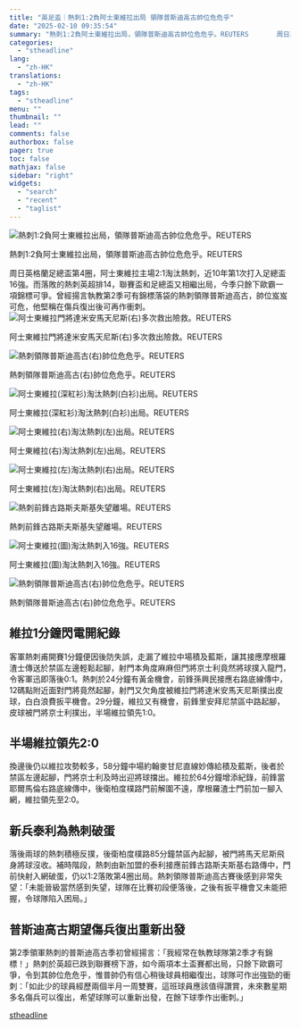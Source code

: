 ```yaml
---
title: "英足盃｜熱刺1:2負阿士東維拉出局 領隊普斯迪高古帥位危危乎"
date: "2025-02-10 09:35:54"
summary: "熱刺1:2負阿士東維拉出局，領隊普斯迪高古帥位危危乎。REUTERS       周日英格蘭..."
categories:
  - "stheadline"
lang:
  - "zh-HK"
translations:
  - "zh-HK"
tags:
  - "stheadline"
menu: ""
thumbnail: ""
lead: ""
comments: false
authorbox: false
pager: true
toc: false
mathjax: false
sidebar: "right"
widgets:
  - "search"
  - "recent"
  - "taglist"
---
```


![熱刺1:2負阿士東維拉出局，領隊普斯迪高古帥位危危乎。REUTERS](https://image.stheadline.com/f/680p0/0x0/100/none/dd2f326c72a941f5ab560a7ffa75e20a/stheadline/inewsmedia/20250210/_2025021009295944109.jpg)

熱刺1:2負阿士東維拉出局，領隊普斯迪高古帥位危危乎。REUTERS




周日英格蘭足總盃第4圈，阿士東維拉主場2:1淘汰熱刺，近10年第1次打入足總盃16強。而落敗的熱刺英超排14，聯賽盃和足總盃又相繼出局，今季只餘下歐霸一項錦標可爭。曾經揚言執教第2季可有錦標落袋的熱刺領隊普斯迪高古，帥位岌岌可危，他堅稱在傷兵復出後可再作衝刺。
 ![阿士東維拉門將達米安馬天尼斯(右)多次救出險救。REUTERS](https://image.hkhl.hk/f/1024p0/0x0/100/none/880d3abb4a8dced16bb46f7e87f880c3/2025-02/2025-02-09T193420Z_1938508131_UP1EL291ID6TT_RTRMADP_3_SOCCER-ENGLAND-AVL-TOT-REPORT.JPG)


阿士東維拉門將達米安馬天尼斯(右)多次救出險救。REUTERS



 ![熱刺領隊普斯迪高古(右)帥位危危乎。REUTERS](https://image.hkhl.hk/f/1024p0/0x0/100/none/7ed3be5584c40b94640e98981d905c5e/2025-02/2025-02-09T193729Z_1434429286_UP1EL291IIFU2_RTRMADP_3_SOCCER-ENGLAND-AVL-TOT-REPORT.JPG)


熱刺領隊普斯迪高古(右)帥位危危乎。REUTERS



 ![阿士東維拉(深紅衫)淘汰熱刺(白衫)出局。REUTERS](https://image.hkhl.hk/f/1024p0/0x0/100/none/cd69eb7462bfb9b25bde7588b83a3d73/2025-02/2025-02-09T192811Z_125315959_UP1EL291I2XTF_RTRMADP_3_SOCCER-ENGLAND-AVL-TOT-REPORT.JPG)


阿士東維拉(深紅衫)淘汰熱刺(白衫)出局。REUTERS



 ![阿士東維拉(右)淘汰熱刺(左)出局。REUTERS](https://image.hkhl.hk/f/1024p0/0x0/100/none/34bb6592c0615f84e46061e1fd7de703/2025-02/2025-02-09T190809Z_1753367347_UP1EL291H5JT1_RTRMADP_3_SOCCER-ENGLAND-AVL-TOT-REPORT.JPG)


阿士東維拉(右)淘汰熱刺(左)出局。REUTERS



 ![阿士東維拉(左)淘汰熱刺(右)出局。REUTERS](https://image.hkhl.hk/f/1024p0/0x0/100/none/75174b187edcde78cc9a0b1dff1f39f7/2025-02/2025-02-09T192442Z_1607694551_UP1EL291HX4TA_RTRMADP_3_SOCCER-ENGLAND-AVL-TOT-REPORT.JPG)


阿士東維拉(左)淘汰熱刺(右)出局。REUTERS



 ![熱刺前鋒古路斯夫斯基失望離場。REUTERS](https://image.hkhl.hk/f/1024p0/0x0/100/none/71f51e37127d6a801c70cb184a48dd41/2025-02/2025-02-09T194046Z_1966208575_UP1EL291INWU8_RTRMADP_3_SOCCER-ENGLAND-AVL-TOT-REPORT.JPG)


熱刺前鋒古路斯夫斯基失望離場。REUTERS



 ![阿士東維拉(圖)淘汰熱刺入16強。REUTERS](https://image.hkhl.hk/f/1024p0/0x0/100/none/d9129c983e1578336bf3a33333c4eb55/2025-02/2025-02-09T200856Z_638047446_UP1EL291GSQSO_RTRMADP_3_SOCCER-ENGLAND-AVL-TOT-REPORT.JPG)


阿士東維拉(圖)淘汰熱刺入16強。REUTERS



 ![熱刺領隊普斯迪高古(右)帥位危危乎。REUTERS](https://image.hkhl.hk/f/1024p0/0x0/100/none/660402741361e353cca3ddf436940e1c/2025-02/2025-02-09T200853Z_1198381516_UP1EL291HTYT7_RTRMADP_3_SOCCER-ENGLAND-AVL-TOT-REPORT.JPG)


熱刺領隊普斯迪高古(右)帥位危危乎。REUTERS




維拉1分鐘閃電開紀錄
----------

客軍熱刺甫開賽1分鐘便因後防失誤，走漏了維拉中場積及藍斯，讓其接應摩根羅渣士傳送於禁區左邊輕鬆起腳，射門本角度麻麻但門將京士利竟然將球撲入龍門，令客軍迅即落後0:1。熱刺於24分鐘有黃金機會，前鋒孫興民接應右路底線傳中，12碼點附近面對門將竟然起腳，射門又欠角度被維拉門將達米安馬天尼斯撲出皮球，白白浪費扳平機會。29分鐘，維拉又有機會，前鋒里安拜尼禁區中路起腳，皮球被門將京士利撲出，半場維拉領先1:0。

半場維拉領先2:0
---------

換邊後仍以維拉攻勢較多，58分鐘中場約翰麥甘尼直線妙傳給積及藍斯，後者於禁區左邊起腳，門將京士利及時出迎將球擋出。維拉於64分鐘增添紀錄，前鋒當耶爾馬倫右路底線傳中，後衛柏度樸路門前解圍不遠，摩根羅渣士門前加一腳入網，維拉領先至2:0。

新兵泰利為熱刺破蛋
---------

落後兩球的熱刺積極反撲，後衛柏度樸路85分鐘禁區內起腳，被門將馬天尼斯飛身將球沒收。補時階段，熱刺由新加盟的泰利接應前鋒古路斯夫斯基右路傳中，門前快射入網破蛋，仍以1:2落敗第4圈出局。熱刺領隊普斯迪高古賽後感到非常失望：「未能晉級當然感到失望，球隊在比賽初段便落後，之後有扳平機會又未能把握，令球隊陷入困局。」

普斯迪高古期望傷兵復出重新出發
---------------

第2季領軍熱刺的普斯迪高古季初曾經揚言：「我經常在執教球隊第2季才有錦標！」熱刺於英超已跌到聯賽榜下游，如今兩項本土盃賽都出局，只餘下歐霸可爭，令到其帥位危危乎，惟普帥仍有信心稍後球員相繼復出，球隊可作出強勁的衝刺：「如此少的球員經歷兩個半月一周雙賽，這班球員應該值得讚賞，未來數星期多名傷兵可以復出，希望球隊可以重新出發，在餘下球季作出衝刺。」

[stheadline](https://std.stheadline.com/realtime/article/2051803/即時-體育-英足盃-熱刺1-2負阿士東維拉出局-領隊普斯迪高古帥位危危乎)
